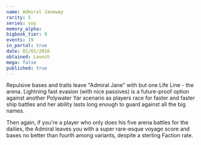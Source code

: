 ```yaml
---
name: Admiral Janeway
rarity: 5
series: voy
memory_alpha:
bigbook_tier: 9
events: 19
in_portal: true
date: 01/01/2016
obtained: Launch
mega: false
published: true
---
```


Repulsive bases and traits leave "Admiral Jane" with but one Life Line - the arena. Lightning fast evasion (with nice passives) is a future-proof option against another Polywater Yar scenario as players race for faster and faster ship battles and her ability lasts long enough to guard against all the big names.

Then again, if you're a player who only does his five arena battles for the dailies, the Admiral leaves you with a super rare-esque voyage score and bases no better than fourth among variants, despite a sterling Faction rate.
